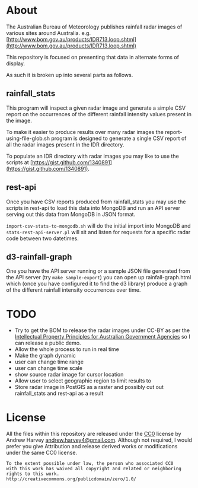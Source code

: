 # About
The Australian Bureau of Meteorology publishes rainfall radar images of various
sites around Australia. e.g. [http://www.bom.gov.au/products/IDR713.loop.shtml](http://www.bom.gov.au/products/IDR713.loop.shtml)

This repository is focused on presenting that data in alternate forms of display.

As such it is broken up into several parts as follows.

## rainfall_stats
This program will inspect a given radar image and generate a simple CSV report
on the occurrences of the different rainfall intensity values present in the
image.

To make it easier to produce results over many radar images the
report-using-file-glob.sh program is designed to generate a single CSV report
of all the radar images present in the IDR directory.

To populate an IDR directory with radar images you may like to use the scripts
at [https://gist.github.com/1340891](https://gist.github.com/1340891).

## rest-api
Once you have CSV reports produced from rainfall_stats you may use the scripts
in rest-api to load this data into MongoDB and run an API server serving out
this data from MongoDB in JSON format.

`import-csv-stats-to-mongodb.sh` will do the initial import into MongoDB and
`stats-rest-api-server.pl` will sit and listen for requests for a specific radar
code between two datetimes.

## d3-rainfall-graph
One you have the API server running or a sample JSON file generated from the API
server (try `make sample-export`) you can open up rainfall-graph.html which
(once you have configured it to find the d3 library) produce a graph of the
different rainfall intensity occurrences over time.

# TODO
* Try to get the BOM to release the radar images under CC-BY as per the [Intellectual Property Principles for Australian Government Agencies](http://www.ag.gov.au/Copyright/Pages/StatementofIntellectualPropertyPrinciplesforAustralianGovernmentAgencies.aspx) so I can release a public demo.
* Allow the whole process to run in real time
* Make the graph dynamic
 * user can change time range
 * user can change time scale
 * show source radar image for cursor location
* Allow user to select geographic region to limit results to
* Store radar image in PostGIS as a raster and possibly cut out rainfall_stats and
  rest-api as a result

# License
All the files within this repository are released under the
[CC0](http://creativecommons.org/publicdomain/zero/1.0/) license by
Andrew Harvey <andrew.harvey4@gmail.com>. Although not required, I would prefer
you give Attribution and release derived works or modifications under the same
CC0 license.

    To the extent possible under law, the person who associated CC0
    with this work has waived all copyright and related or neighboring
    rights to this work.
    http://creativecommons.org/publicdomain/zero/1.0/
